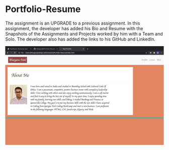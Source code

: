 # Portfolio-Resume

The assignment is an UPGRADE to a previous assignment. In this assignment, the developer has added his Bio and Resume with the Snapshots of the Assignments and Projects worked by him with a Team and Solo. The developer also has added the links to his GitHub and LinkedIn. 

![alt image](https://github.com/Bhargava82/Portfolio-Resume/blob/main/Screen%20Shot%202020-10-28%20at%206.16.04%20PM.png)
